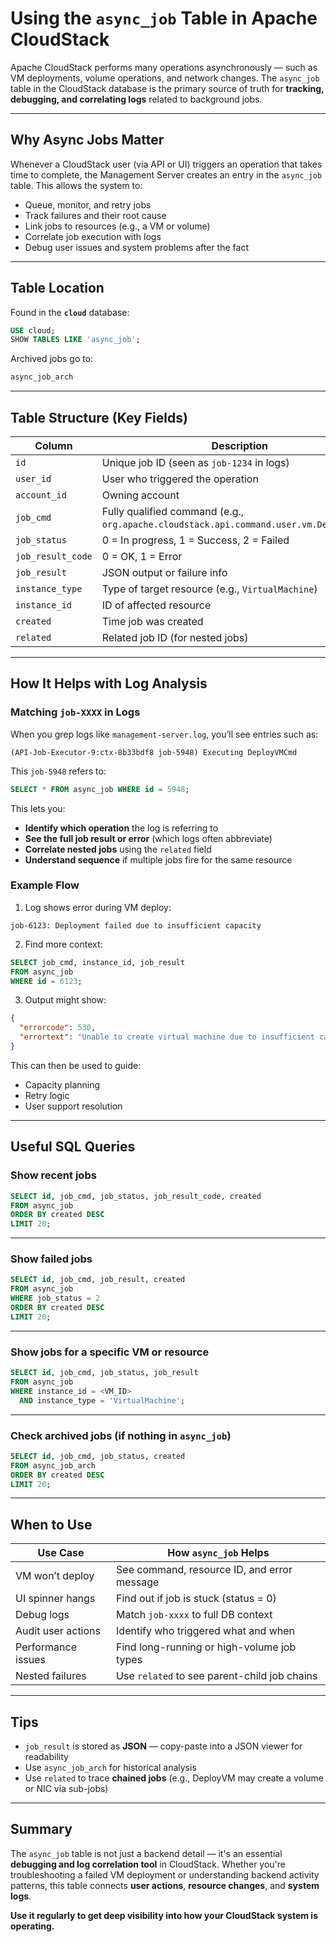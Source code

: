 # Using the `async_job` Table in Apache CloudStack

Apache CloudStack performs many operations asynchronously — such as VM deployments, volume operations, and network changes. The `async_job` table in the CloudStack database is the primary source of truth for **tracking, debugging, and correlating logs** related to background jobs.

---

## Why Async Jobs Matter

Whenever a CloudStack user (via API or UI) triggers an operation that takes time to complete, the Management Server creates an entry in the `async_job` table. This allows the system to:

- Queue, monitor, and retry jobs
- Track failures and their root cause
- Link jobs to resources (e.g., a VM or volume)
- Correlate job execution with logs
- Debug user issues and system problems after the fact

---

## Table Location

Found in the **`cloud`** database:

```sql
USE cloud;
SHOW TABLES LIKE 'async_job';
```

Archived jobs go to:

```sql
async_job_arch
```

---

## Table Structure (Key Fields)

| Column               | Description |
|----------------------|-------------|
| `id`                 | Unique job ID (seen as `job-1234` in logs) |
| `user_id`            | User who triggered the operation |
| `account_id`         | Owning account |
| `job_cmd`            | Fully qualified command (e.g., `org.apache.cloudstack.api.command.user.vm.DeployVMCmd`) |
| `job_status`         | 0 = In progress, 1 = Success, 2 = Failed |
| `job_result_code`    | 0 = OK, 1 = Error |
| `job_result`         | JSON output or failure info |
| `instance_type`      | Type of target resource (e.g., `VirtualMachine`) |
| `instance_id`        | ID of affected resource |
| `created`            | Time job was created |
| `related`            | Related job ID (for nested jobs) |

---

## How It Helps with Log Analysis

### Matching `job-XXXX` in Logs

When you grep logs like `management-server.log`, you’ll see entries such as:

```
(API-Job-Executor-9:ctx-8b33bdf8 job-5948) Executing DeployVMCmd
```

This `job-5948` refers to:

```sql
SELECT * FROM async_job WHERE id = 5948;
```

This lets you:
- **Identify which operation** the log is referring to
- **See the full job result or error** (which logs often abbreviate)
- **Correlate nested jobs** using the `related` field
- **Understand sequence** if multiple jobs fire for the same resource

### Example Flow

1. Log shows error during VM deploy:

```
job-6123: Deployment failed due to insufficient capacity
```

2. Find more context:

```sql
SELECT job_cmd, instance_id, job_result
FROM async_job
WHERE id = 6123;
```

3. Output might show:

```json
{
  "errorcode": 530,
  "errortext": "Unable to create virtual machine due to insufficient capacity"
}
```

This can then be used to guide:
- Capacity planning
- Retry logic
- User support resolution

---

## Useful SQL Queries

### Show recent jobs

```sql
SELECT id, job_cmd, job_status, job_result_code, created
FROM async_job
ORDER BY created DESC
LIMIT 20;
```

---

### Show failed jobs

```sql
SELECT id, job_cmd, job_result, created
FROM async_job
WHERE job_status = 2
ORDER BY created DESC
LIMIT 20;
```

---

### Show jobs for a specific VM or resource

```sql
SELECT id, job_cmd, job_status, job_result
FROM async_job
WHERE instance_id = <VM_ID>
  AND instance_type = 'VirtualMachine';
```

---

### Check archived jobs (if nothing in `async_job`)

```sql
SELECT id, job_cmd, job_status, created
FROM async_job_arch
ORDER BY created DESC
LIMIT 20;
```

---

## When to Use

| Use Case | How `async_job` Helps |
|----------|------------------------|
| VM won’t deploy | See command, resource ID, and error message |
| UI spinner hangs | Find out if job is stuck (status = 0) |
| Debug logs | Match `job-xxxx` to full DB context |
| Audit user actions | Identify who triggered what and when |
| Performance issues | Find long-running or high-volume job types |
| Nested failures | Use `related` to see parent-child job chains |

---

## Tips

- `job_result` is stored as **JSON** — copy-paste into a JSON viewer for readability
- Use `async_job_arch` for historical analysis
- Use `related` to trace **chained jobs** (e.g., DeployVM may create a volume or NIC via sub-jobs)

---

## Summary

The `async_job` table is not just a backend detail — it's an essential **debugging and log correlation tool** in CloudStack. Whether you're troubleshooting a failed VM deployment or understanding backend activity patterns, this table connects **user actions**, **resource changes**, and **system logs**.

**Use it regularly to get deep visibility into how your CloudStack system is operating.**